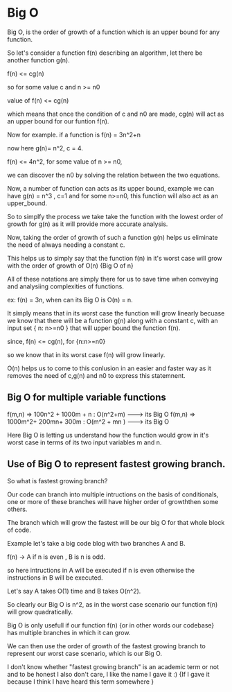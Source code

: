 # Big O

Big O, is the order of growth of a function which is an upper bound for any function.

So let's consider a function f(n) describing an algorithm, let there be another function g(n).

f(n) <= cg(n)

so for some value c and n >= n0

value of f(n) <= cg(n)

which means that once the condition of c and n0 are made, cg(n) will act as an upper bound for our funtion f(n).

Now for example. if a function is f(n) = 3n^2+n

now here g(n)= n^2, c = 4.

f(n) <= 4n^2, for some value of n >= n0,

we can discover the n0 by solving the relation between the two equations.

Now, a number of function can acts as its upper bound, example we can have g(n) = n^3 , c=1 and for some n>=n0, this function will also act as an upper_bound.

So to simplfy the process we take take the function with the lowest order of growth for g(n) as it will provide more accurate analysis.

Now, taking the order of growth of such a function g(n) helps us eliminate the need of always needing a constant c.

This helps us to simply say that the function f(n) in it's worst case will grow with the order of growth of O(n) {Big O of n}

All of these notations are simply there for us to save time when conveying and analysiing complexities of functions.

ex: f(n) = 3n, when can its Big O is O(n) = n.

It simply means that in its worst case the function will grow linearly becuase we know that there will be a function g(n) along with a constant c, with an input set { n: n>=n0 } that will upper bound the function f(n).

since, f(n) <= cg(n), for {n:n>=n0}

so we know that in its worst case f(n) will grow linearly. 

O(n) helps us to come to this conlusion in an easier and faster way as it removes the need of c,g(n) and n0 to express this statemnent.

## Big O for multiple variable functions

f(m,n) => 100n^2 + 1000m + n : O(n^2+m) ---> its Big O
f(m,n) => 1000m^2+ 200mn+ 300m : O(m^2 + mn ) ---> its Big O

Here Big O is letting us understand how the function would grow in it's worst case in terms of its two input variables m and n.

## Use of Big O to represent fastest growing branch.

So what is fastest growing branch?

Our code can branch into multiple intructions on the basis of conditionals, one or more of these branches will have higher order of growththen some others.

The branch which will grow the fastest will be our big O for that whole block of code.

Example let's take a big code blog with two branches A and B.

f(n) -> A if n is even , B is n is odd.

so here intructions in A will be executed if n is even otherwise the instructions in B will be executed.

Let's say A takes O(1) time and B takes O(n^2).

So clearly our Big O is n^2, as in the worst case scenario our function f(n) will grow quadratically.

Big O is only usefull if our function f(n) {or in other words our codebase} has multiple branches in which it can grow.

We can then use the order of growth of the fastest growing branch to represent our worst case scenario, which is our Big O.

I don't know whether "fastest growing branch" is an academic term or not and to be honest I also don't care, I like the name I gave it :) {If I gave it because I think I have heard this term somewhere }
